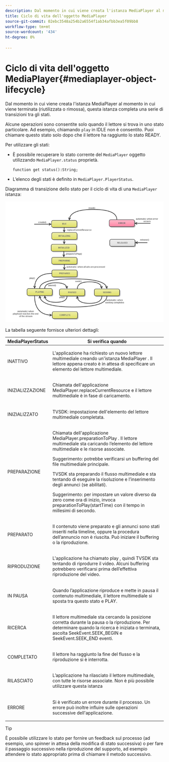 ```yaml
---
description: Dal momento in cui viene creata l'istanza MediaPlayer al momento in cui viene terminata (riutilizzata o rimossa), questa istanza completa una serie di transizioni tra gli stati.
title: Ciclo di vita dell'oggetto MediaPlayer
source-git-commit: 02ebc3548a254b2a6554f1ab34afbb3ea5f09bb8
workflow-type: tm+mt
source-wordcount: '434'
ht-degree: 0%

---
```


# Ciclo di vita dell&#39;oggetto MediaPlayer{#mediaplayer-object-lifecycle}

Dal momento in cui viene creata l&#39;istanza MediaPlayer al momento in cui viene terminata (riutilizzata o rimossa), questa istanza completa una serie di transizioni tra gli stati.

Alcune operazioni sono consentite solo quando il lettore si trova in uno stato particolare. Ad esempio, chiamando `play` in IDLE non è consentito. Puoi chiamare questo stato solo dopo che il lettore ha raggiunto lo stato READY.

Per utilizzare gli stati:

* È possibile recuperare lo stato corrente del `MediaPlayer` oggetto utilizzando `MediaPlayer.status` proprietà.

  ```
  function get status():String;
  ```

* L’elenco degli stati è definito in `MediaPlayer.PlayerStatus`.

Diagramma di transizione dello stato per il ciclo di vita di una `MediaPlayer` istanza:
<!--<a id="fig_1C55DE3F186F4B36AFFDCDE90379534C"></a>-->

![](assets/player-state-transitions-diagram-flash-1_2_web.png)

La tabella seguente fornisce ulteriori dettagli:

<table id="table_426F0093E4214EA88CD72A7796B58DFD"> 
 <thead> 
  <tr> 
   <th colname="col1" class="entry"> <span class="codeph"> MediaPlayerStatus </span> </th> 
   <th colname="col2" class="entry"> Si verifica quando </th> 
  </tr> 
 </thead>
 <tbody> 
  <tr> 
   <td colname="col1"> <span class="codeph"> INATTIVO </span> </td> 
   <td colname="col2"> <p> L'applicazione ha richiesto un nuovo lettore multimediale creando un'istanza <span class="codeph"> MediaPlayer </span>. Il lettore appena creato è in attesa di specificare un elemento del lettore multimediale. </p> </td> 
  </tr> 
  <tr> 
   <td colname="col1"> <span class="codeph"> INIZIALIZZAZIONE </span> </td> 
   <td colname="col2"> <p>Chiamata dell'applicazione <span class="codeph"> MediaPlayer.replaceCurrentResource </span>e il lettore multimediale è in fase di caricamento. </p> </td> 
  </tr> 
  <tr> 
   <td colname="col1"> <span class="codeph"> INIZIALIZZATO </span> </td> 
   <td colname="col2"> <p>TVSDK: impostazione dell'elemento del lettore multimediale completata. </p> </td> 
  </tr> 
  <tr> 
   <td colname="col1"> <span class="codeph"> PREPARAZIONE </span> </td> 
   <td colname="col2"> <p>Chiamata dell'applicazione <span class="codeph"> MediaPlayer.preparationToPlay </span>. Il lettore multimediale sta caricando l’elemento del lettore multimediale e le risorse associate. </p> <p>Suggerimento: potrebbe verificarsi un buffering del file multimediale principale. </p> <p>TVSDK sta preparando il flusso multimediale e sta tentando di eseguire la risoluzione e l’inserimento degli annunci (se abilitati). </p> <p>Suggerimento: per impostare un valore diverso da zero come ora di inizio, invoca <span class="codeph"> preparationToPlay(startTime) </span> con il tempo in millesimi di secondo. </p> </td> 
  </tr> 
  <tr> 
   <td colname="col1"> <span class="codeph"> PREPARATO </span> </td> 
   <td colname="col2"> <p>Il contenuto viene preparato e gli annunci sono stati inseriti nella timeline, oppure la procedura dell’annuncio non è riuscita. Può iniziare il buffering o la riproduzione. </p> </td> 
  </tr> 
  <tr> 
   <td colname="col1"> <span class="codeph"> RIPRODUZIONE </span> </td> 
   <td colname="col2"> <p>L'applicazione ha chiamato <span class="codeph"> play </span>, quindi TVSDK sta tentando di riprodurre il video. Alcuni buffering potrebbero verificarsi prima dell’effettiva riproduzione del video. </p> </td> 
  </tr> 
  <tr> 
   <td colname="col1"> <span class="codeph"> IN PAUSA </span> </td> 
   <td colname="col2"> <p>Quando l’applicazione riproduce e mette in pausa il contenuto multimediale, il lettore multimediale si sposta tra questo stato e PLAY. </p> </td> 
  </tr> 
  <tr> 
   <td colname="col1"> <span class="codeph"> RICERCA </span> </td> 
   <td colname="col2"> <p>Il lettore multimediale sta cercando la posizione corretta durante la pausa o la riproduzione. Per determinare quando la ricerca è iniziata o terminata, ascolta <span class="codeph"> SeekEvent.SEEK_BEGIN </span> e <span class="codeph"> SeekEvent.SEEK_END </span> eventi. </p> </td> 
  </tr> 
  <tr> 
   <td colname="col1"> <span class="codeph"> COMPLETATO </span> </td> 
   <td colname="col2"> <p>Il lettore ha raggiunto la fine del flusso e la riproduzione si è interrotta. </p> </td> 
  </tr> 
  <tr> 
   <td colname="col1"> <span class="codeph"> RILASCIATO </span> </td> 
   <td colname="col2"> <p>L’applicazione ha rilasciato il lettore multimediale, con tutte le risorse associate. Non è più possibile utilizzare questa istanza </p> </td> 
  </tr> 
  <tr> 
   <td colname="col1"> <span class="codeph"> ERRORE </span> </td> 
   <td colname="col2"> <p>Si è verificato un errore durante il processo. Un errore può inoltre influire sulle operazioni successive dell'applicazione. </p> </td> 
  </tr> 
 </tbody> 
</table>

>[!TIP]
>
>È possibile utilizzare lo stato per fornire un feedback sul processo (ad esempio, uno spinner in attesa della modifica di stato successiva) o per fare il passaggio successivo nella riproduzione del supporto, ad esempio attendere lo stato appropriato prima di chiamare il metodo successivo.

